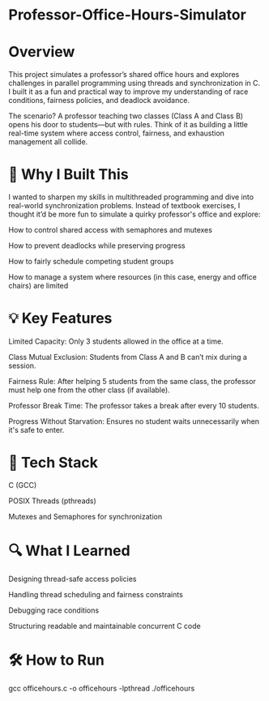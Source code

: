 # Professor-Office-Hours-Simulator
# Overview
This project simulates a professor’s shared office hours and explores challenges in parallel programming using threads and synchronization in C. I built it as a fun and practical way to improve my understanding of race conditions, fairness policies, and deadlock avoidance.

The scenario? A professor teaching two classes (Class A and Class B) opens his door to students—but with rules. Think of it as building a little real-time system where access control, fairness, and exhaustion management all collide.

# 🧠 Why I Built This
I wanted to sharpen my skills in multithreaded programming and dive into real-world synchronization problems. Instead of textbook exercises, I thought it’d be more fun to simulate a quirky professor's office and explore:

How to control shared access with semaphores and mutexes

How to prevent deadlocks while preserving progress

How to fairly schedule competing student groups

How to manage a system where resources (in this case, energy and office chairs) are limited

# 💡 Key Features
Limited Capacity: Only 3 students allowed in the office at a time.

Class Mutual Exclusion: Students from Class A and B can’t mix during a session.

Fairness Rule: After helping 5 students from the same class, the professor must help one from the other class (if available).

Professor Break Time: The professor takes a break after every 10 students.

Progress Without Starvation: Ensures no student waits unnecessarily when it's safe to enter.

# 🔧 Tech Stack
C (GCC)

POSIX Threads (pthreads)

Mutexes and Semaphores for synchronization

# 🔍 What I Learned
Designing thread-safe access policies

Handling thread scheduling and fairness constraints

Debugging race conditions

Structuring readable and maintainable concurrent C code

# 🛠️ How to Run

gcc officehours.c -o officehours -lpthread
./officehours
